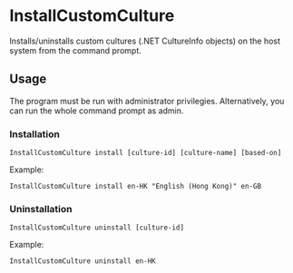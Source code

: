 # InstallCustomCulture

Installs/uninstalls custom cultures (.NET CultureInfo objects) on the host system from the command prompt.

## Usage

The program must be run with administrator privilegies. Alternatively, you can run the whole command prompt as admin.
  
### Installation
    
    InstallCustomCulture install [culture-id] [culture-name] [based-on]
    
Example:

    InstallCustomCulture install en-HK "English (Hong Kong)" en-GB
  
### Uninstallation
    
    InstallCustomCulture uninstall [culture-id]
    
Example:

    InstallCustomCulture uninstall en-HK